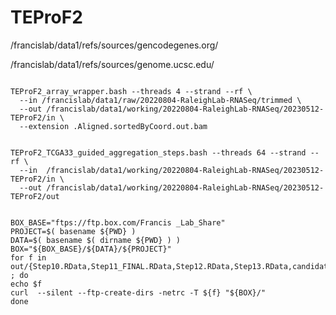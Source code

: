 
#	TEProF2


/francislab/data1/refs/sources/gencodegenes.org/

/francislab/data1/refs/sources/genome.ucsc.edu/




```

TEProF2_array_wrapper.bash --threads 4 --strand --rf \
  --in /francislab/data1/raw/20220804-RaleighLab-RNASeq/trimmed \
  --out /francislab/data1/working/20220804-RaleighLab-RNASeq/20230512-TEProF2/in \
  --extension .Aligned.sortedByCoord.out.bam

```



```

TEProF2_TCGA33_guided_aggregation_steps.bash --threads 64 --strand --rf \
  --in  /francislab/data1/working/20220804-RaleighLab-RNASeq/20230512-TEProF2/in \
  --out /francislab/data1/working/20220804-RaleighLab-RNASeq/20230512-TEProF2/out

```







```

BOX_BASE="ftps://ftp.box.com/Francis _Lab_Share"
PROJECT=$( basename ${PWD} )
DATA=$( basename $( dirname ${PWD} ) ) 
BOX="${BOX_BASE}/${DATA}/${PROJECT}"
for f in out/{Step10.RData,Step11_FINAL.RData,Step12.RData,Step13.RData,candidates_cpcout.fa,candidates_proteinseq.fa} ; do
echo $f
curl  --silent --ftp-create-dirs -netrc -T ${f} "${BOX}/"
done

```


